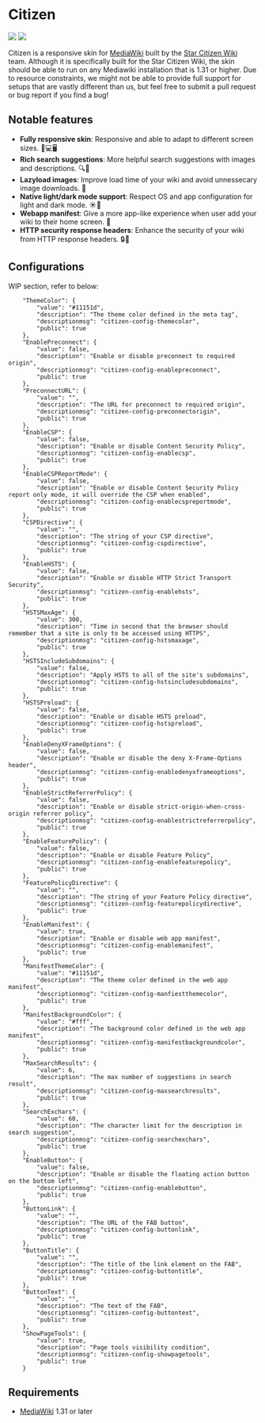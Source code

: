 # Citizen
![](https://github.com/StarCitizenTools/mediawiki-skins-Citizen/workflows/Composer/badge.svg) ![](https://github.com/StarCitizenTools/mediawiki-skins-Citizen/workflows/Grunt/badge.svg)

Citizen is a responsive skin for [MediaWiki](https://www.mediawiki.org) built by the [Star Citizen Wiki](https://starcitizen.tools) team. Although it is specifically built for the Star Citizen Wiki, the skin should be able to run on any Mediawiki installation that is 1.31 or higher. Due to resource constraints, we might not be able to provide full support for setups that are vastly different than us, but feel free to submit a pull request or bug report if you find a bug!

## Notable features
* **Fully responsive skin**: Responsive and able to adapt to different screen sizes. 📱💻🖥️
* **Rich search suggestions**: More helpful search suggestions with images and descriptions. 🔍👀
* **Lazyload images**: Improve load time of your wiki and avoid unnessecary image downloads. 🚀
* **Native light/dark mode support**: Respect OS and app configuration for light and dark mode. ☀️🌙
* **Webapp manifest**: Give a more app-like experience when user add your wiki to their home screen. 📱
* **HTTP security response headers**: Enhance the security of your wiki from HTTP response headers. 🔒🔑

## Configurations
WIP section, refer to below:

		"ThemeColor": {
			"value": "#11151d",
			"description": "The theme color defined in the meta tag",
			"descriptionmsg": "citizen-config-themecolor",
			"public": true
		},
		"EnablePreconnect": {
			"value": false,
			"description": "Enable or disable preconnect to required origin",
			"descriptionmsg": "citizen-config-enablepreconnect",
			"public": true
		},
		"PreconnectURL": {
			"value": "",
			"description": "The URL for preconnect to required origin",
			"descriptionmsg": "citizen-config-preconnectorigin",
			"public": true
		},
		"EnableCSP": {
			"value": false,
			"description": "Enable or disable Content Security Policy",
			"descriptionmsg": "citizen-config-enablecsp",
			"public": true
		},
		"EnableCSPReportMode": {
			"value": false,
			"description": "Enable or disable Content Security Policy report only mode, it will override the CSP when enabled",
			"descriptionmsg": "citizen-config-enablecspreportmode",
			"public": true
		},
		"CSPDirective": {
			"value": "",
			"description": "The string of your CSP directive",
			"descriptionmsg": "citizen-config-cspdirective",
			"public": true
		},
		"EnableHSTS": {
			"value": false,
			"description": "Enable or disable HTTP Strict Transport Security",
			"descriptionmsg": "citizen-config-enablehsts",
			"public": true
		},
		"HSTSMaxAge": {
			"value": 300,
			"description": "Time in second that the browser should remember that a site is only to be accessed using HTTPS",
			"descriptionmsg": "citizen-config-hstsmaxage",
			"public": true
		},
		"HSTSIncludeSubdomains": {
			"value": false,
			"description": "Apply HSTS to all of the site's subdomains",
			"descriptionmsg": "citizen-config-hstsincludesubdomains",
			"public": true
		},
		"HSTSPreload": {
			"value": false,
			"description": "Enable or disable HSTS preload",
			"descriptionmsg": "citizen-config-hstspreload",
			"public": true
		},
		"EnableDenyXFrameOptions": {
			"value": false,
			"description": "Enable or disable the deny X-Frame-Options header",
			"descriptionmsg": "citizen-config-enabledenyxframeoptions",
			"public": true
		},
		"EnableStrictReferrerPolicy": {
			"value": false,
			"description": "Enable or disable strict-origin-when-cross-origin referrer policy",
			"descriptionmsg": "citizen-config-enablestrictreferrerpolicy",
			"public": true
		},
		"EnableFeaturePolicy": {
			"value": false,
			"description": "Enable or disable Feature Policy",
			"descriptionmsg": "citizen-config-enablefeaturepolicy",
			"public": true
		},
		"FeaturePolicyDirective": {
			"value": "",
			"description": "The string of your Feature Policy directive",
			"descriptionmsg": "citizen-config-featurepolicydirective",
			"public": true
		},
		"EnableManifest": {
			"value": true,
			"description": "Enable or disable web app manifest",
			"descriptionmsg": "citizen-config-enablemanifest",
			"public": true
		},
		"ManifestThemeColor": {
			"value": "#11151d",
			"description": "The theme color defined in the web app manifest",
			"descriptionmsg": "citizen-config-manfiestthemecolor",
			"public": true
		},
		"ManifestBackgroundColor": {
			"value": "#fff",
			"description": "The background color defined in the web app manifest",
			"descriptionmsg": "citizen-config-manifestbackgroundcolor",
			"public": true
		},
		"MaxSearchResults": {
			"value": 6,
			"description": "The max number of suggestions in search result",
			"descriptionmsg": "citizen-config-maxsearchresults",
			"public": true
		},
		"SearchExchars": {
			"value": 60,
			"description": "The character limit for the description in search suggestion",
			"descriptionmsg": "citizen-config-searchexchars",
			"public": true
		},
		"EnableButton": {
			"value": false,
			"description": "Enable or disable the floating action button on the bottom left",
			"descriptionmsg": "citizen-config-enablebutton",
			"public": true
		},
		"ButtonLink": {
			"value": "",
			"description": "The URL of the FAB button",
			"descriptionmsg": "citizen-config-buttonlink",
			"public": true
		},
		"ButtonTitle": {
			"value": "",
			"description": "The title of the link element on the FAB",
			"descriptionmsg": "citizen-config-buttontitle",
			"public": true
		},
		"ButtonText": {
			"value": "",
			"description": "The text of the FAB",
			"descriptionmsg": "citizen-config-buttontext",
			"public": true
		},
		"ShowPageTools": {
			"value": true,
			"description": "Page tools visibility condition",
			"descriptionmsg": "citizen-config-showpagetools",
			"public": true
		}
    
## Requirements
* [MediaWiki](https://www.mediawiki.org) 1.31 or later
